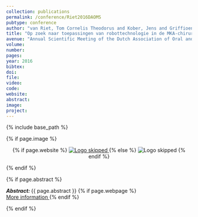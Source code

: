 ```yaml
---
collection: publications
permalink: /conference/Riet2016DAOMS
pubtype: conference
author: "van Riet, Tom Cornelis Theodorus and Kober, Jens and Griffioen, Maarten and Zhang, Xiang and van Twisk, Piet-Hein and Babuska, Robert and de Lange, Jan"
title: "Op zoek naar toepassingen van robottechnologie in de MKA-chirurgie"
avenue: "Annual Scientific Meeting of the Dutch Association of Oral and Maxillofacial Surgery"
volume: 
number: 
pages: 
year: 2016
bibtex: 
doi: 
file: 
video: 
code: 
website: 
abstract: 
image: 
project: 
---
```

{% include base_path %}

{% if page.image %}
<p align="center">
{% if page.website %}
<a href="{{ page.website }}"> <img src="{{  page.image }}" alt="Logo skipped" style="max-height:200px"/> </a>
{% else %}
<img src="{{  page.image }}" alt="Logo skipped" />
{% endif %}
</p>
{% endif %}

{% if page.abstract %}
<p> <strong> <em> Abstract: </em> </strong> {{ page.abstract }}
    {% if page.webpage %}
        <a href="{{ page.website}}"> <br> More information </a>
    {% endif %}
</p>
{% endif %}
